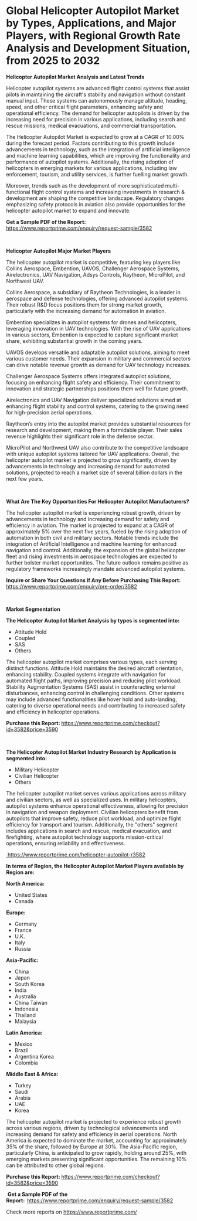 <p><h1>Global Helicopter Autopilot Market by Types, Applications, and Major Players, with Regional Growth Rate Analysis and Development Situation, from 2025 to 2032</h1></p><p><strong>Helicopter Autopilot Market Analysis and Latest Trends</strong></p>
<p><p>Helicopter autopilot systems are advanced flight control systems that assist pilots in maintaining the aircraft's stability and navigation without constant manual input. These systems can autonomously manage altitude, heading, speed, and other critical flight parameters, enhancing safety and operational efficiency. The demand for helicopter autopilots is driven by the increasing need for precision in various applications, including search and rescue missions, medical evacuations, and commercial transportation.</p><p>The Helicopter Autopilot Market is expected to grow at a CAGR of 10.00% during the forecast period. Factors contributing to this growth include advancements in technology, such as the integration of artificial intelligence and machine learning capabilities, which are improving the functionality and performance of autopilot systems. Additionally, the rising adoption of helicopters in emerging markets for various applications, including law enforcement, tourism, and utility services, is further fuelling market growth.</p><p>Moreover, trends such as the development of more sophisticated multi-functional flight control systems and increasing investments in research & development are shaping the competitive landscape. Regulatory changes emphasizing safety protocols in aviation also provide opportunities for the helicopter autopilot market to expand and innovate.</p></p>
<p><strong>Get a Sample PDF of the Report:&nbsp;</strong> <a href="https://www.reportprime.com/enquiry/request-sample/3582?utm_campaign=2635&utm_medium=2&utm_source=Github&utm_content=ia&utm_term=18032025&utm_id=helicopter-autopilot">https://www.reportprime.com/enquiry/request-sample/3582</a></p>
<p>&nbsp;</p>
<p><strong>Helicopter Autopilot Major Market Players</strong></p>
<p><p>The helicopter autopilot market is competitive, featuring key players like Collins Aerospace, Embention, UAVOS, Challenger Aerospace Systems, Airelectronics, UAV Navigation, Adsys Controls, Raytheon, MicroPilot, and Northwest UAV. </p><p>Collins Aerospace, a subsidiary of Raytheon Technologies, is a leader in aerospace and defense technologies, offering advanced autopilot systems. Their robust R&D focus positions them for strong market growth, particularly with the increasing demand for automation in aviation.</p><p>Embention specializes in autopilot systems for drones and helicopters, leveraging innovation in UAV technologies. With the rise of UAV applications in various sectors, Embention is expected to capture significant market share, exhibiting substantial growth in the coming years.</p><p>UAVOS develops versatile and adaptable autopilot solutions, aiming to meet various customer needs. Their expansion in military and commercial sectors can drive notable revenue growth as demand for UAV technology increases.</p><p>Challenger Aerospace Systems offers integrated autopilot solutions, focusing on enhancing flight safety and efficiency. Their commitment to innovation and strategic partnerships positions them well for future growth.</p><p>Airelectronics and UAV Navigation deliver specialized solutions aimed at enhancing flight stability and control systems, catering to the growing need for high-precision aerial operations.</p><p>Raytheon’s entry into the autopilot market provides substantial resources for research and development, making them a formidable player. Their sales revenue highlights their significant role in the defense sector. </p><p>MicroPilot and Northwest UAV also contribute to the competitive landscape with unique autopilot systems tailored for UAV applications. Overall, the helicopter autopilot market is projected to grow significantly, driven by advancements in technology and increasing demand for automated solutions, projected to reach a market size of several billion dollars in the next few years.</p></p>
<p>&nbsp;</p>
<p><strong>What Are The Key Opportunities For Helicopter Autopilot Manufacturers?</strong></p>
<p><p>The helicopter autopilot market is experiencing robust growth, driven by advancements in technology and increasing demand for safety and efficiency in aviation. The market is projected to expand at a CAGR of approximately 5% over the next five years, fueled by the rising adoption of automation in both civil and military sectors. Notable trends include the integration of Artificial Intelligence and machine learning for enhanced navigation and control. Additionally, the expansion of the global helicopter fleet and rising investments in aerospace technologies are expected to further bolster market opportunities. The future outlook remains positive as regulatory frameworks increasingly mandate advanced autopilot systems.</p></p>
<p><strong>Inquire or Share Your Questions If Any Before Purchasing This Report:</strong> <a href="https://www.reportprime.com/enquiry/pre-order/3582?utm_campaign=2635&utm_medium=2&utm_source=Github&utm_content=ia&utm_term=18032025&utm_id=helicopter-autopilot">https://www.reportprime.com/enquiry/pre-order/3582</a></p>
<p>&nbsp;</p>
<p><strong>Market Segmentation</strong></p>
<p><strong>The Helicopter Autopilot Market Analysis by types is segmented into:</strong></p>
<p><ul><li>Attitude Hold</li><li>Coupled</li><li>SAS</li><li>Others</li></ul></p>
<p><p>The helicopter autopilot market comprises various types, each serving distinct functions. Attitude Hold maintains the desired aircraft orientation, enhancing stability. Coupled systems integrate with navigation for automated flight paths, improving precision and reducing pilot workload. Stability Augmentation Systems (SAS) assist in counteracting external disturbances, enhancing control in challenging conditions. Other systems may include advanced functionalities like hover hold and auto-landing, catering to diverse operational needs and contributing to increased safety and efficiency in helicopter operations.</p></p>
<p><strong>Purchase this Report:&nbsp;</strong><a href="https://www.reportprime.com/checkout?id=3582&price=3590&utm_campaign=2635&utm_medium=2&utm_source=Github&utm_content=ia&utm_term=18032025&utm_id=helicopter-autopilot">https://www.reportprime.com/checkout?id=3582&price=3590</a></p>
<p>&nbsp;</p>
<p><strong>The Helicopter Autopilot Market Industry Research by Application is segmented into:</strong></p>
<p><ul><li>Military Helicopter</li><li>Civilian Helicopter</li><li>Others</li></ul></p>
<p><p>The helicopter autopilot market serves various applications across military and civilian sectors, as well as specialized uses. In military helicopters, autopilot systems enhance operational effectiveness, allowing for precision in navigation and weapon deployment. Civilian helicopters benefit from autopilots that improve safety, reduce pilot workload, and optimize flight efficiency for transport and tourism. Additionally, the "others" segment includes applications in search and rescue, medical evacuation, and firefighting, where autopilot technology supports mission-critical operations, ensuring reliability and effectiveness.</p></p>
<p><a href="https://www.reportprime.com/helicopter-autopilot-r3582?utm_campaign=2635&utm_medium=2&utm_source=Github&utm_content=ia&utm_term=18032025&utm_id=helicopter-autopilot">&nbsp;https://www.reportprime.com/helicopter-autopilot-r3582</a></p>
<p><strong>In terms of Region, the Helicopter Autopilot Market Players available by Region are:</strong></p>
<p>
    <p> <strong> North America: </strong>
        <ul>
            <li>United States</li>
            <li>Canada</li>
        </ul>
        </p> 
    <p> <strong> Europe: </strong>
        <ul>
            <li>Germany</li>
            <li>France</li>
            <li>U.K.</li>
            <li>Italy</li>
            <li>Russia</li>
        </ul>
        </p> 
    <p> <strong> Asia-Pacific: </strong>
        <ul>
            <li>China</li>
            <li>Japan</li>
            <li>South Korea</li>
            <li>India</li>
            <li>Australia</li>
            <li>China Taiwan</li>
            <li>Indonesia</li>
            <li>Thailand</li>
            <li>Malaysia</li>
        </ul>
        </p> 
    <p> <strong> Latin America: </strong>
        <ul>
            <li>Mexico</li>
            <li>Brazil</li>
            <li>Argentina Korea</li>
            <li>Colombia</li>
        </ul>
        </p> 
    <p> <strong> Middle East & Africa: </strong>
        <ul>
            <li>Turkey</li>
            <li>Saudi</li>
            <li>Arabia</li>
            <li>UAE</li>
            <li>Korea</li>
        </ul>
    </p>
    </p>
<p><p>The helicopter autopilot market is projected to experience robust growth across various regions, driven by technological advancements and increasing demand for safety and efficiency in aerial operations. North America is expected to dominate the market, accounting for approximately 35% of the share, followed by Europe at 30%. The Asia-Pacific region, particularly China, is anticipated to grow rapidly, holding around 25%, with emerging markets presenting significant opportunities. The remaining 10% can be attributed to other global regions.</p></p>
<p><strong>Purchase this Report: </strong><a href="https://www.reportprime.com/checkout?id=3582&price=3590&utm_campaign=2635&utm_medium=2&utm_source=Github&utm_content=ia&utm_term=18032025&utm_id=helicopter-autopilot">https://www.reportprime.com/checkout?id=3582&price=3590</a></p>
<p>&nbsp;<strong>Get a Sample PDF of the Report:&nbsp;&nbsp;</strong><a href="https://www.reportprime.com/enquiry/request-sample/3582?utm_campaign=2635&utm_medium=2&utm_source=Github&utm_content=ia&utm_term=18032025&utm_id=helicopter-autopilot">https://www.reportprime.com/enquiry/request-sample/3582</a></p>
<p><strong></strong></p>
<p>Check more reports on <a href="https://www.reportprime.com/?utm_campaign=2635&utm_medium=2&utm_source=Github&utm_content=ia&utm_term=18032025&utm_id=helicopter-autopilot">https://www.reportprime.com/</a></p>